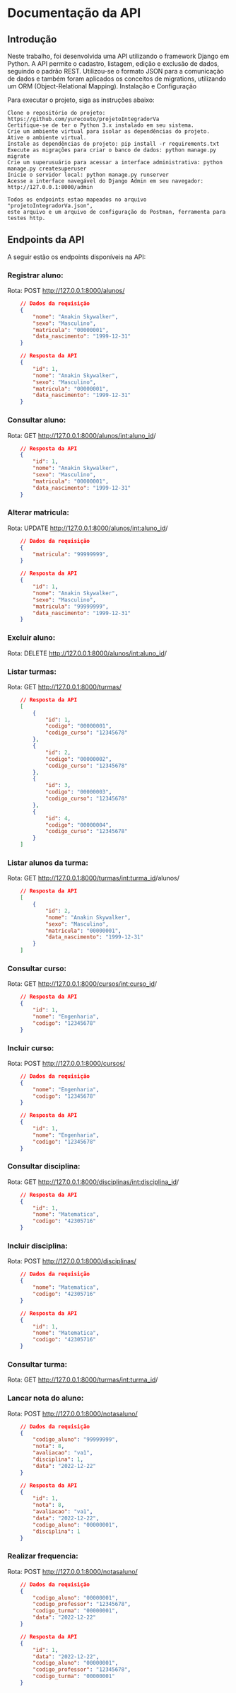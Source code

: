 # Documentação da API
## Introdução

Neste trabalho, foi desenvolvida uma API utilizando o framework Django em Python. A API permite o cadastro, listagem, edição e exclusão de dados, seguindo o padrão REST. Utilizou-se o formato JSON para a comunicação de dados e também foram aplicados os conceitos de migrations, utilizando um ORM (Object-Relational Mapping).
Instalação e Configuração

Para executar o projeto, siga as instruções abaixo:

    Clone o repositório do projeto: https://github.com/yurecouto/projetoIntegradorVa
    Certifique-se de ter o Python 3.x instalado em seu sistema.
    Crie um ambiente virtual para isolar as dependências do projeto.
    Ative o ambiente virtual.
    Instale as dependências do projeto: pip install -r requirements.txt
    Execute as migrações para criar o banco de dados: python manage.py migrate
    Crie um superusuário para acessar a interface administrativa: python manage.py createsuperuser
    Inicie o servidor local: python manage.py runserver
    Acesse a interface navegável do Django Admin em seu navegador: http://127.0.0.1:8000/admin
    
    Todos os endpoints estao mapeados no arquivo "projetoIntegradorVa.json",
    este arquivo e um arquivo de configuração do Postman, ferramenta para testes http.

## Endpoints da API
A seguir estão os endpoints disponíveis na API:

### Registrar aluno: 
Rota: POST http://127.0.0.1:8000/alunos/

```json
    // Dados da requisição
    {
        "nome": "Anakin Skywalker",
        "sexo": "Masculino",
        "matricula": "00000001",
        "data_nascimento": "1999-12-31"
    }

    // Resposta da API
    {
        "id": 1,
        "nome": "Anakin Skywalker",
        "sexo": "Masculino",
        "matricula": "00000001",
        "data_nascimento": "1999-12-31"
    }
```

### Consultar aluno: 
Rota: GET http://127.0.0.1:8000/alunos/<int:aluno_id>/

```json
    // Resposta da API
    {
        "id": 1,
        "nome": "Anakin Skywalker",
        "sexo": "Masculino",
        "matricula": "00000001",
        "data_nascimento": "1999-12-31"
    }
```

### Alterar matricula: 
Rota: UPDATE http://127.0.0.1:8000/alunos/<int:aluno_id>/

```json
    // Dados da requisição
    {
        "matricula": "99999999",
    }

    // Resposta da API
    {
        "id": 1,
        "nome": "Anakin Skywalker",
        "sexo": "Masculino",
        "matricula": "99999999",
        "data_nascimento": "1999-12-31"
    }
```

### Excluir aluno: 
Rota: DELETE http://127.0.0.1:8000/alunos/<int:aluno_id>/

### Listar turmas:
Rota: GET http://127.0.0.1:8000/turmas/

```json
    // Resposta da API 
    [
        {
            "id": 1,
            "codigo": "00000001",
            "codigo_curso": "12345678"
        },
        {
            "id": 2,
            "codigo": "00000002",
            "codigo_curso": "12345678"
        },
        {
            "id": 3,
            "codigo": "00000003",
            "codigo_curso": "12345678"
        },
        {
            "id": 4,
            "codigo": "00000004",
            "codigo_curso": "12345678"
        }
    ]
```

### Listar alunos da turma: 
Rota: GET http://127.0.0.1:8000/turmas/<int:turma_id>/alunos/

```json
    // Resposta da API
    [
        {
            "id": 2,
            "nome": "Anakin Skywalker",
            "sexo": "Masculino",
            "matricula": "00000001",
            "data_nascimento": "1999-12-31"
        }
    ]
```

### Consultar curso: 
Rota: GET http://127.0.0.1:8000/cursos/<int:curso_id>/

```json
    // Resposta da API
    {
        "id": 1,
        "nome": "Engenharia",
        "codigo": "12345678"
    }
```

### Incluir curso: 
Rota: POST http://127.0.0.1:8000/cursos/

```json
    // Dados da requisição
    {
        "nome": "Engenharia",
        "codigo": "12345678"
    }

    // Resposta da API
    {
        "id": 1,
        "nome": "Engenharia",
        "codigo": "12345678"
    }
```

### Consultar disciplina: 
Rota: GET http://127.0.0.1:8000/disciplinas/<int:disciplina_id>/

```json
    // Resposta da API
    {
        "id": 1,
        "nome": "Matematica",
        "codigo": "42305716"
    }
```

### Incluir disciplina: 
Rota: POST http://127.0.0.1:8000/disciplinas/

```json
    // Dados da requisição
    {
        "nome": "Matematica",
        "codigo": "42305716"
    }

    // Resposta da API
    {
        "id": 1,
        "nome": "Matematica",
        "codigo": "42305716"
    }
```

### Consultar turma: 
Rota: GET http://127.0.0.1:8000/turmas/<int:turma_id>/

### Lancar nota do aluno: 
Rota: POST http://127.0.0.1:8000/notasaluno/

```json
    // Dados da requisição
    {
        "codigo_aluno": "99999999",
        "nota": 8,
        "avaliacao": "va1",
        "disciplina": 1,
        "data": "2022-12-22"
    }

    // Resposta da API
    {
        "id": 1,
        "nota": 8,
        "avaliacao": "va1",
        "data": "2022-12-22",
        "codigo_aluno": "00000001",
        "disciplina": 1
    }
```

### Realizar frequencia: 
Rota: POST http://127.0.0.1:8000/notasaluno/

```json
    // Dados da requisição
    {
        "codigo_aluno": "00000001",
        "codigo_professor": "12345678",
        "codigo_turma": "00000001",
        "data": "2022-12-22"
    }

    // Resposta da API
    {
        "id": 1,
        "data": "2022-12-22",
        "codigo_aluno": "00000001",
        "codigo_professor": "12345678",
        "codigo_turma": "00000001"
    }
```
